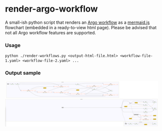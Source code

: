 # render-argo-workflow

A small-ish python script that renders an [Argo workflow](https://argoproj.github.io/workflows/) as a [mermaid.js](https://mermaid.js.org) flowchart (embedded in a ready-to-view html page). Please be advised that not all Argo workflow features are supported.

### Usage

```
python ./render-workflows.py <output-html-file.html> <workflow-file-1.yaml> <workflow-file-2.yaml> ...
```

### Output sample

![rendered-workflow](./examples/output.png)
